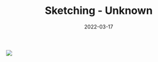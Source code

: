 ﻿---
title: "Sketching - Unknown"
date: "2022-03-17"
lastmod: "2022-03-17"
tags: ["Sketching","Drawing","Practicing","Sketch"]
authors: ["kevinan9"]
---


![](https://lh3.googleusercontent.com/MmuAxsJQ-JJ3GrF4OfiwbDGivWz0aGIdVTNZRtmfT-Up4CqaFUzuh069aPXMbEC4I3fNkA-EtT-D1UoOCRmwH_BlDfzTx4eGuIkonxxmiCz9HOllze8LgLMhTF2pX5Wg34TpyeOnw0cDcUkmF5ziKpapZSrQgGzAGAM4YNuXR8mHm9i7V9VBYbi5MlNMLsCB4O06nw3k4gTTAVaYr0UgS3JOBArNOOlIrR6O-86fb13OXJf5ypvNU1U1r7VOgmBCB0L8zoPzcfz_OCS0iRpGjrpJGJVT1nU2oxBtqWOqXhRxTK0rAz-13P0NGY6uUP4rQmLlYcC94dGG_l8hdSCD4sbQbxHNnVfWc1-Osvr-NatOm0G78W4EtdjLKQZ0Omq7tTCQXW4E37ewGl4MVzkMw-IZGE2HW8AsJfybYUMNHQgG0_ooF7Ki2KNM3A193GIqd2bUl-FPr_XHKbljLDFc4tiX2pprazv0fyq-hhYM-FMH12AAeVJaYuoggn2-Ge9yzvmwZdx01vnCYqvtldiYTR9sZT4BP6Z_pbmhXe8NOGB68XM9BezUTH9IF5jAnqPgP7xECRcZiwazSwL4xvIwwrskeInPn4ZjOWVaDtTlRSCb2lXg7iz7kuXbmtmOsyvc3JRyXw8m7Z4-O2UrWhVz9xW756w2bwIoxeVBNP6G2KC_-t3781LfP9Et9YOoSADhOUqvlSz4LxkngVTQ6mvNAwJVhseHxvl30nTtvtvcwbn9uPxKtg8vq4AlBSmUC4M0o-ytk7LqpF1KNeqFktd_LojvmixCHcACzXG8rD4PZDIXuCHijoBpu_ha-vDOG7DtHZas8neuBv9FY7TypcbUYLAWfxCxQqFmxhCyd71SeVUb2T91vyXkjuT-0zHyIqD2JiNUbr20-pFc1RYGMLk4tEF3aTnslzs5CnUSnT-TDWgxMOT74stu7QIS5PKsB6qTGtYnlSGLSutV8pxSdKD2BQBKxTb9xa6CkCUlX1yD0CDutd7rQK6kGIbLuTDCn7P73oe9rKBD29-U0G2dZ-u0eC_IcA=w1486-h1981-no?authuser=0)